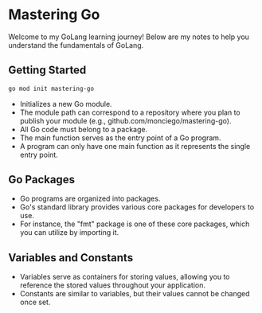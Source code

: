 # Mastering Go

Welcome to my GoLang learning journey! Below are my notes to help you understand the fundamentals of GoLang.

## Getting Started

```bash
go mod init mastering-go
```

- Initializes a new Go module.
- The module path can correspond to a repository where you plan to publish your module (e.g., github.com/monciego/mastering-go).
- All Go code must belong to a package.
- The main function serves as the entry point of a Go program.
- A program can only have one main function as it represents the single entry point.

## Go Packages

- Go programs are organized into packages.
- Go's standard library provides various core packages for developers to use.
- For instance, the "fmt" package is one of these core packages, which you can utilize by importing it.

## Variables and Constants

- Variables serve as containers for storing values, allowing you to reference the stored values throughout your application.
- Constants are similar to variables, but their values cannot be changed once set.
